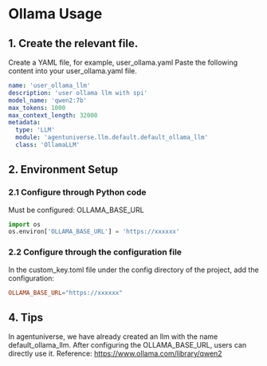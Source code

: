 # Ollama Usage
## 1. Create the relevant file.
Create a YAML file, for example, user_ollama.yaml
Paste the following content into your user_ollama.yaml file.
```yaml
name: 'user_ollama_llm'
description: 'user ollama llm with spi'
model_name: 'qwen2:7b'
max_tokens: 1000
max_context_length: 32000
metadata:
  type: 'LLM'
  module: 'agentuniverse.llm.default.default_ollama_llm'
  class: 'OllamaLLM'
```
## 2. Environment Setup
### 2.1 Configure through Python code
Must be configured: OLLAMA_BASE_URL
```python
import os
os.environ['OLLAMA_BASE_URL'] = 'https://xxxxxx'
```
### 2.2 Configure through the configuration file
In the custom_key.toml file under the config directory of the project, add the configuration:
```toml
OLLAMA_BASE_URL="https://xxxxxx"
```

## 4. Tips
In agentuniverse, we have already created an llm with the name default_ollama_llm. After configuring the OLLAMA_BASE_URL, users can directly use it.
Reference: https://www.ollama.com/library/qwen2

